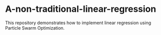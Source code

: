 # A-non-traditional-linear-regression
This repository demonstrates how to implement linear regression using Particle Swarm Optimization.
